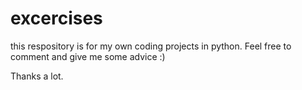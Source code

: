 # excercises

this respository is for my own coding projects in python. 
Feel free to comment and give me some advice :) 

Thanks a lot. 
